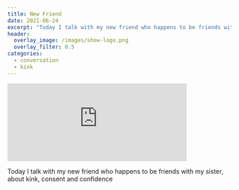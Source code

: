 ```yaml
---
title: New Friend
date: 2021-06-24
excerpt: "Today I talk with my new friend who happens to be friends with my sister, about kink, consent and confidence"
header:
  overlay_image: /images/show-logo.png
  overlay_filter: 0.5
categories:
  - conversation
  - kink
---
```

<iframe src="https://open.spotify.com/embed-podcast/episode/5VJgS1pCoh0aOMp7waeWXs" width="80%" height="175" frameborder="0" allowtransparency="true" allow="encrypted-media"></iframe>

Today I talk with my new friend who happens to be friends with my sister, about kink, consent and confidence
